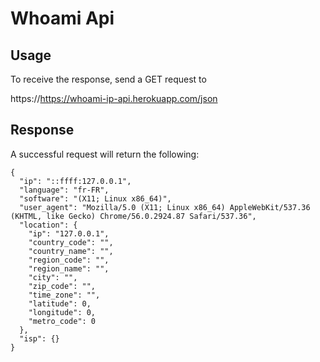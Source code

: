 # Whoami Api
## Usage
To receive the response, send a GET request to

https://https://whoami-ip-api.herokuapp.com/json 
## Response

A successful request will return the following:
```
{
  "ip": "::ffff:127.0.0.1",
  "language": "fr-FR",
  "software": "(X11; Linux x86_64)",
  "user_agent": "Mozilla/5.0 (X11; Linux x86_64) AppleWebKit/537.36 (KHTML, like Gecko) Chrome/56.0.2924.87 Safari/537.36",
  "location": {
    "ip": "127.0.0.1",
    "country_code": "",
    "country_name": "",
    "region_code": "",
    "region_name": "",
    "city": "",
    "zip_code": "",
    "time_zone": "",
    "latitude": 0,
    "longitude": 0,
    "metro_code": 0
  },
  "isp": {}
}
```